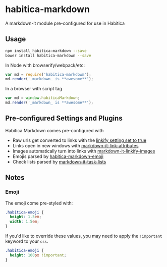 # habitica-markdown
A markdown-it module pre-configured for use in Habitica

## Usage

```bash
npm install habitica-markdown --save
bower install habitica-markdown --save
```

In Node with browserify/webpack/etc:

```js
var md = require('habitica-markdowm');
md.render('_markdown_ is **awesome**');
```

In a browser with script tag

```js
var md = window.habiticaMarkdown;
md.render('_markdown_ is **awesome**');
```

## Pre-configured Settings and Plugins

Habitica Markdown comes pre-configured with

* Raw urls get converted to links with the [linkify setting set to true](https://github.com/markdown-it/markdown-it/#linkify)
* Links open in new windows with [markdown-it-link-attributes](https://www.npmjs.com/package/markdown-it-link-attributes)
* Images automatically turn into links with [markdown-it-linkify-images](https://www.npmjs.com/package/markdown-it-linkify-images)
* Emojis parsed by [habitica-markdown-emoji](https://www.npmjs.com/package/habitica-markdown-emoji)
* Check lists parsed by [markdown-it-task-lists](https://www.npmjs.com/package/markdown-it-task-lists)

## Notes

### Emoji

The emoji come pre-styled with:

```css
.habitica-emoji {
  height: 1.5em;
  width: 1.5em;
}
```

If you'd like to override these values, you may need to apply the `!important` keyword to your `css`.

```css
.habitica-emoji {
  height: 100px !important;
}
```
